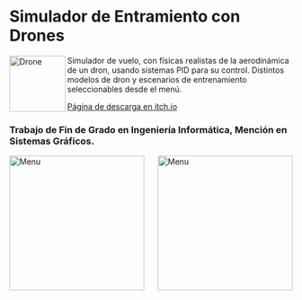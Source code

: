 # Simulador de Entramiento con Drones

<img align="left" height="100" src="https://img.itch.zone/aW1nLzExNDY3MjgzLnBuZw==/original/QYFnDC.png" alt="Drone" />

Simulador de vuelo, con físicas realistas de la aerodinámica de un dron, usando sistemas PID para su control.
Distintos modelos de dron y escenarios de entrenamiento seleccionables desde el menú.

[Página de descarga en itch.io](https://freyzerfault.itch.io/drone-sim)

### Trabajo de Fin de Grado en Ingeniería Informática, Mención en Sistemas Gráficos.
     

<img align="left" height="240" src="https://img.itch.zone/aW1hZ2UvMTk1MDI2MC8xMTQ2NzQ5NS5wbmc=/794x1000/xVivq0.png" alt="Menu" />
<img align="right" height="240" src="https://img.itch.zone/aW1hZ2UvMTk1MDI2MC8xMTQ2NzQ5Ni5wbmc=/794x1000/yNXSD0.png" alt="Menu" />



